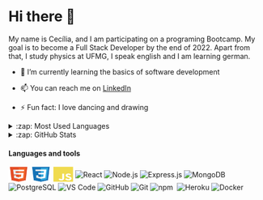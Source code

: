 # Hi there 👋

My name is Cecília, and I am participating on a programing Bootcamp. My goal is to become a Full Stack Developer by the end of 2022. Apart from that, I study physics at UFMG, I speak english and I am learning german.  

- 🌱 I’m currently learning the basics of software development

- 📫 You can reach me on [LinkedIn]


- ⚡ Fun fact: I love dancing and drawing

<details>
  <summary>:zap: Most Used Languages</summary>

<img align="left" alt="Cecilia's GitHub Top Languages" src="https://github-readme-stats.vercel.app/api/top-langs/?username=Cecilia-Siman" />

</details>
<details>
  <summary>:zap: GitHub Stats</summary>

  <img align="left" alt="Cecilia's GitHub Stats" src="https://github-readme-stats.vercel.app/api?username=Cecilia-Siman&show_icons=true&hide_border=true" />

</details>

<!--
**Cecilia-Siman/Cecilia-Siman** is a ✨ _special_ ✨ repository because its `README.md` (this file) appears on your GitHub profile.

Here are some ideas to get you started:

- 🔭 I’m currently working on ...
- 🌱 I’m currently learning ...
- 👯 I’m looking to collaborate on ...
- 🤔 I’m looking for help with ...
- 💬 Ask me about ...
- 📫 How to reach me: ... [![Linkedin Badge](https://img.shields.io/badge/-LinkedIn-blue?style=flat-square&logo=Linkedin&logoColor=white&link=https://www.linkedin.com/in/cecília-siman-4754811a5/)](https://www.linkedin.com/in/cecília-siman-4754811a5/)
- 😄 Pronouns: any pronouns
- 😄 Pronouns: ...
- ⚡ Fun fact: ...
-->
[LinkedIn]:https://www.linkedin.com/in/cecília-siman-4754811a5/


#### Languages and tools


<div>
  <img align="center" title="HTML" alt="HTML" height="30" width="40" src="https://raw.githubusercontent.com/devicons/devicon/master/icons/html5/html5-original.svg" />
  <img align="center" title="CSS" alt="CSS" height="30" width="40" src="https://raw.githubusercontent.com/devicons/devicon/master/icons/css3/css3-original.svg" />
  <img align="center" title="Javascript" alt="Javascript" height="30" width="40" src="https://raw.githubusercontent.com/devicons/devicon/master/icons/javascript/javascript-plain.svg" />
  <img align="center" title="React" alt="React" height="30" width="40" src="https://cdn.jsdelivr.net/gh/devicons/devicon/icons/react/react-original.svg" />
  <img align="center" title="Node.js" alt="Node.js" height="30" width="40" src="https://cdn.jsdelivr.net/gh/devicons/devicon/icons/nodejs/nodejs-original.svg" />
  <img align="center" title="Express.js" alt="Express.js" height="40" src="https://52299755-2fc3-452e-be1b-69e32c51ab1b.id.repl.co/express.png" />
  <img align="center" title="MongoDB" alt="MongoDB" height="30" width="40" src="https://cdn.jsdelivr.net/gh/devicons/devicon/icons/mongodb/mongodb-original.svg" />
  <img align="center" title="PostgreSQL" alt="PostgreSQL" height="30" src="https://cdn.jsdelivr.net/gh/devicons/devicon/icons/postgresql/postgresql-plain.svg" />
  <img align="center" title="VS Code" alt="VS Code" height="30" width="40" src="https://cdn.jsdelivr.net/gh/devicons/devicon/icons/vscode/vscode-original.svg" />
  <img align="center" title="GitHub" alt="GitHub" height="32" width="40" src="https://gist.githubusercontent.com/andrezzasouza/a5a0d2445c4c5015ffbb0704f87a7c34/raw/8153b4f391c3513f6bca21727980d3a1f5a197f0/github-grey.svg" />
  <img align="center" title="Git" alt="Git" height="30" width="40" src="https://cdn.jsdelivr.net/gh/devicons/devicon/icons/git/git-original.svg" />
  <img align="center" title="npm" alt="npm" height="30" width="30" src="https://52299755-2fc3-452e-be1b-69e32c51ab1b.id.repl.co/npm.png" />&nbsp;
  <img align="center" title="Heroku" alt="Heroku" height="40" width="30" src="https://cdn.jsdelivr.net/gh/devicons/devicon/icons/heroku/heroku-plain.svg" />
  <img align="center" title="Docker" alt="Docker" height="30" width="30" src="https://img.icons8.com/fluency/2x/docker.png" />
</div>
